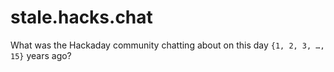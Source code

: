 # stale.hacks.chat

What was the Hackaday community chatting about on this day `{1, 2, 3, …, 15}` years ago?
